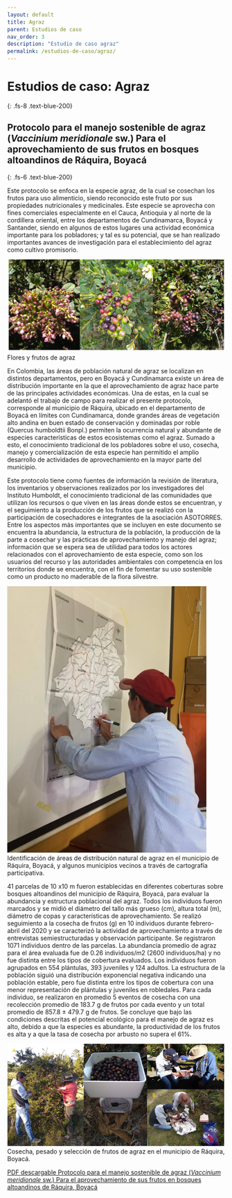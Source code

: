 ```yaml
---
layout: default
title: Agraz
parent: Estudios de caso
nav_order: 3
description: "Estudio de caso agraz"
permalink: /estudios-de-caso/agraz/
---
```



# Estudios de caso: Agraz
{: .fs-8 .text-blue-200}

## Protocolo para el manejo sostenible de agraz (_Vaccinium meridionale_ sw.) Para el aprovechamiento de sus frutos en bosques altoandinos de Ráquira, Boyacá
{: .fs-6 .text-blue-200}

Este protocolo se enfoca en la especie agraz, de la cual se cosechan los frutos para uso alimenticio, siendo reconocido este fruto por sus propiedades nutricionales y medicinales. Este especie se aprovecha con fines comerciales especialmente en el Cauca, Antioquia y al norte de la cordillera oriental, entre los departamentos de Cundinamarca, Boyacá y Santander, siendo en algunos de estos lugares una actividad económica importante para los pobladores; y tal es su potencial, que se han realizado importantes avances de investigación para el establecimiento del agraz como cultivo promisorio. 

![Figura 1. Flores y frutos de agraz](https://raw.githubusercontent.com/lsbarrientos50/guia--especies-no-maderables/main/images/Figura1Agraz.png)
Flores y frutos de agraz

En Colombia, las áreas de población natural de agraz se localizan en distintos departamentos, pero en Boyacá y Cundinamarca existe un área de distribución importante en la que el aprovechamiento de agraz hace parte de las principales actividades económicas. Una de estas, en la cual se adelantó el trabajo de campo para realizar el presente protocolo, corresponde al municipio de Ráquira, ubicado en el departamento de Boyacá en límites con Cundinamarca, donde grandes áreas de vegetación alto andina en buen estado de conservación y dominadas por roble (Quercus humboldtii Bonpl.) permiten la ocurrencia natural y abundante de especies características de estos ecosistemas como el agraz. Sumado a esto, el conocimiento tradicional de los pobladores sobre el uso, cosecha, manejo y comercialización de esta especie han permitido el amplio desarrollo de actividades de aprovechamiento en la mayor parte del municipio.

Este protocolo tiene como fuentes de información la revisión de literatura, los inventarios y observaciones realizados por los investigadores del Instituto Humboldt, el conocimiento tradicional de las comunidades que utilizan los recursos o que viven en las áreas donde estos se encuentran, y el seguimiento a la producción de los frutos que se realizó con la participación de cosechadores e integrantes de la asociación ASOTORRES. Entre los aspectos más importantes que se incluyen en este documento se encuentra la abundancia, la estructura de la población, la producción de la parte a cosechar y las prácticas de aprovechamiento y manejo del agraz; información que se espera sea de utilidad para todos los actores relacionados con el aprovechamiento de esta especie, como son los usuarios del recurso y las autoridades ambientales con competencia en los territorios donde se encuentra, con el fin de fomentar su uso sostenible como un producto no maderable de la flora silvestre. 

![Figura 2. Identificación de áreas de distribución natural de agraz en el municipio de Ráquira, Boyacá, y algunos municipios vecinos a través de cartografía participativa.](https://raw.githubusercontent.com/lsbarrientos50/guia--especies-no-maderables/main/images/Figura2Agraz.png)
Identificación de áreas de distribución natural de agraz en el municipio de Ráquira, Boyacá, y algunos municipios vecinos a través de cartografía participativa.

41 parcelas de 10 x10 m fueron establecidas en diferentes coberturas sobre bosques altoandinos del municipio de Ráquira, Boyacá, para evaluar la abundancia y estructura poblacional del agraz. Todos los individuos fueron marcados y se midió el diámetro del tallo más grueso (cm), altura total (m), diámetro de copas y características de aprovechamiento. Se realizó seguimiento a la cosecha de frutos (g) en 10 individuos durante febrero-abril del 2020 y se caracterizó la actividad de aprovechamiento a través de entrevistas semiestructuradas y observación participante. Se registraron 1071 individuos dentro de las parcelas. La abundancia promedio de agraz para el área evaluada fue de 0.26 individuos/m2 (2600 individuos/ha) y no fue distinta entre los tipos de cobertura evaluados. Los individuos fueron agrupados en 554 plántulas, 393 juveniles y 124 adultos. La estructura de la población siguió una distribución exponencial negativa indicando una población estable, pero fue distinta entre los tipos de cobertura con una menor representación de plántulas y juveniles en robledales. Para cada individuo, se realizaron en promedio 5 eventos de cosecha con una recolección promedio de 183.7 g de frutos por cada evento y un total promedio de 857.8 ± 479.7 g de frutos. Se concluye que bajo las condiciones descritas el potencial ecológico para el manejo de agraz es alto, debido a que la especies es abundante, la productividad de los frutos es alta y a que la tasa de cosecha por arbusto no supera el 61%.  

![Figura 3. Cosecha, pesado y selección de frutos de agraz en el municipio de Ráquira, Boyacá.](https://raw.githubusercontent.com/lsbarrientos50/guia--especies-no-maderables/main/images/Figura3Agraz.png)
Cosecha, pesado y selección de frutos de agraz en el municipio de Ráquira, Boyacá.

[PDF descargable Protocolo para el manejo sostenible de agraz (_Vaccinium meridionale_ sw.) Para el aprovechamiento de sus frutos en bosques altoandinos de Ráquira, Boyacá](https://github.com/lsbarrientos50/guia-especies-no-maderables/blob/main/anexos/PresentacionAgraz_2021.pdf)
